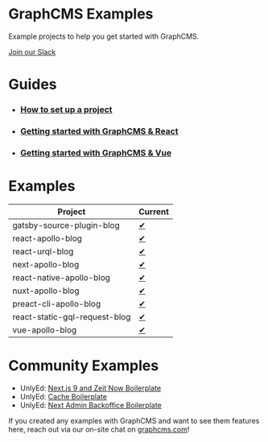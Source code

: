 # GraphCMS Examples
Example projects to help you get started with GraphCMS.

[Join our Slack](https://slack.graphcms.com)

# Guides
- ### [How to set up a project](https://docs.graphcms.com/docs/getting-started/start-from-scratch)
- ### [Getting started with GraphCMS & React](https://docs.graphcms.com/docs/tutorials/beginners-guide-with-react)
- ### [Getting started with GraphCMS & Vue](https://docs.graphcms.com/docs/tutorials/beginners-guide-with-vue)

# Examples

| Project | Current |
|---|---|
| gatsby-source-plugin-blog |[&#10004;](current/gatsby-source-plugin-blog/README.md)|
| react-apollo-blog |[&#10004;](current/react-apollo-blog/README.md)|
| react-urql-blog |[&#10004;](current/react-urql-blog/README.md)|
| next-apollo-blog |[&#10004;](current/next-apollo-blog/README.md)|
| react-native-apollo-blog |[&#10004;](current/react-native-apollo-blog/README.md)|
| nuxt-apollo-blog |[&#10004;](current/nuxt-apollo-blog/README.md)|
| preact-cli-apollo-blog |[&#10004;](current/preact-cli-apollo-blog/README.md)|
| react-static-gql-request-blog |[&#10004;](current/react-static-gql-request-blog/README.md)|
| vue-apollo-blog |[&#10004;](current/vue-apollo-blog/README.md)|

# Community Examples

- UnlyEd: [Next.js 9 and Zeit Now Boilerplate](https://github.com/UnlyEd/next-right-now/)
- UnlyEd: [Cache Boilerplate](https://github.com/UnlyEd/GraphCMS-cache-boilerplate)
- UnlyEd: [Next Admin Backoffice Boilerplate](https://github.com/UnlyEd/next-right-now-admin)

If you created any examples with GraphCMS and want to see them features here, reach out via our on-site chat on [graphcms.com](https://graphcms.com)!
